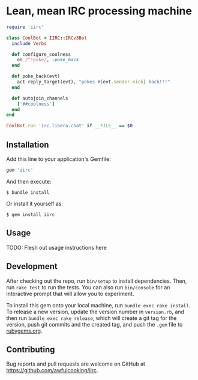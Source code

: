 # Lean, mean IRC processing machine

```ruby
require 'iirc'

class CoolBot < IIRC::IRCv3Bot
  include Verbs

  def configure_coolness
    on /^!poke/, :poke_back
  end

  def poke_back(evt)
    act reply_target(evt), "pokes #{evt.sender.nick} back!!!"
  end

  def autojoin_channels
    ['##coolness']
  end
end

CoolBot.run 'irc.libera.chat' if __FILE__ == $0
```

## Installation

Add this line to your application's Gemfile:

```ruby
gem 'iirc'
```

And then execute:

    $ bundle install

Or install it yourself as:

    $ gem install iirc

## Usage

TODO: Flesh out usage instructions here

## Development

After checking out the repo, run `bin/setup` to install dependencies. Then, run `rake test` to run the tests. You can also run `bin/console` for an interactive prompt that will allow you to experiment.

To install this gem onto your local machine, run `bundle exec rake install`. To release a new version, update the version number in `version.rb`, and then run `bundle exec rake release`, which will create a git tag for the version, push git commits and the created tag, and push the `.gem` file to [rubygems.org](https://rubygems.org).

## Contributing

Bug reports and pull requests are welcome on GitHub at https://github.com/awfulcooking/iirc.
